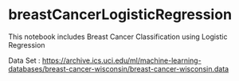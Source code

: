 # breastCancerLogisticRegression
This notebook includes Breast Cancer Classification using Logistic Regression

Data Set : https://archive.ics.uci.edu/ml/machine-learning-databases/breast-cancer-wisconsin/breast-cancer-wisconsin.data
